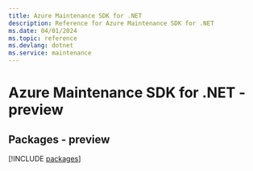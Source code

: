 ```yaml
---
title: Azure Maintenance SDK for .NET
description: Reference for Azure Maintenance SDK for .NET
ms.date: 04/01/2024
ms.topic: reference
ms.devlang: dotnet
ms.service: maintenance
---
```

# Azure Maintenance SDK for .NET - preview
## Packages - preview
[!INCLUDE [packages](maintenance-index.md)]